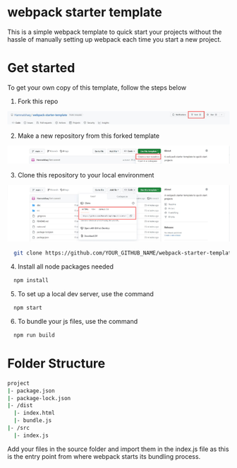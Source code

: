 # webpack starter template

This is a simple webpack template to quick start your projects without the hassle of manually setting up webpack each time you start a new project.

# Get started

To get your own copy of this template, follow the steps below

1. Fork this repo

<img src="./extra-assets/fork.JPG" alt="Fork repo by clicking on the fork button" title="Fork repo">

2. Make a new repository from this forked template

<img src="./extra-assets/create-new-repo.JPG" alt="Create a new repository by clicking on the 'use this template' button and selecting 'create a new repository' " title="Create a new repository">

3. Clone this repository to your local environment

<img src="./extra-assets/clone-repo.JPG" alt="Clone the repository by clicking on the 'clone' button and copying the URL from HTTPS" title="Clone repository">

```sh
  git clone https://github.com/YOUR_GITHUB_NAME/webpack-starter-template.git
```

4. Install all node packages needed

```sh
  npm install
```

5. To set up a local dev server, use the command

```sh
  npm start
```

6. To bundle your js files, use the command

```sh
  npm run build
```

# Folder Structure

```sh
project
|- package.json
|- package-lock.json
|- /dist
  |- index.html
  |- bundle.js
|- /src
  |- index.js
```

Add your files in the source folder and import them in the index.js file as this is the entry point from where webpack starts its bundling process.
